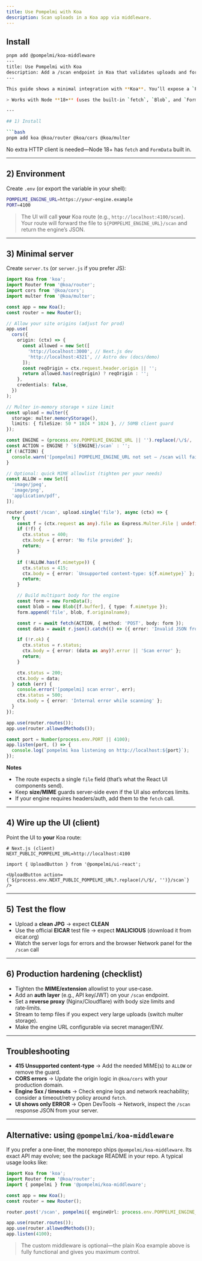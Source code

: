 ```yaml
---
title: Use Pompelmi with Koa
description: Scan uploads in a Koa app via middleware.
---
```


## Install
```bash
pnpm add @pompelmi/koa-middleware
---
title: Use Pompelmi with Koa
description: Add a /scan endpoint in Koa that validates uploads and forwards them to your scan engine.
---

This guide shows a minimal integration with **Koa**. You’ll expose a `POST /scan` route that accepts a file, performs basic checks (size/MIME), forwards it to your **scan engine** (e.g., ClamAV/YARA service), and returns a clear **CLEAN / MALICIOUS** verdict to the client UI.

> Works with Node **18+** (uses the built‑in `fetch`, `Blob`, and `FormData`).

---

## 1) Install

```bash
pnpm add koa @koa/router @koa/cors @koa/multer
```

No extra HTTP client is needed—Node 18+ has `fetch` and `FormData` built in.

---

## 2) Environment

Create `.env` (or export the variable in your shell):

```bash
POMPELMI_ENGINE_URL=https://your-engine.example
PORT=4100
```

> The UI will call **your** Koa route (e.g., `http://localhost:4100/scan`). Your route will forward the file to `${POMPELMI_ENGINE_URL}/scan` and return the engine’s JSON.

---

## 3) Minimal server

Create `server.ts` (or `server.js` if you prefer JS):

```ts
import Koa from 'koa';
import Router from '@koa/router';
import cors from '@koa/cors';
import multer from '@koa/multer';

const app = new Koa();
const router = new Router();

// Allow your site origins (adjust for prod)
app.use(
  cors({
    origin: (ctx) => {
      const allowed = new Set([
        'http://localhost:3000', // Next.js dev
        'http://localhost:4321', // Astro dev (docs/demo)
      ]);
      const reqOrigin = ctx.request.header.origin || '';
      return allowed.has(reqOrigin) ? reqOrigin : '';
    },
    credentials: false,
  })
);

// Multer in-memory storage + size limit
const upload = multer({
  storage: multer.memoryStorage(),
  limits: { fileSize: 50 * 1024 * 1024 }, // 50MB client guard
});

const ENGINE = (process.env.POMPELMI_ENGINE_URL || '').replace(/\/$/, '');
const ACTION = ENGINE ? `${ENGINE}/scan` : '';
if (!ACTION) {
  console.warn('[pompelmi] POMPELMI_ENGINE_URL not set — /scan will fail until you configure it');
}

// Optional: quick MIME allowlist (tighten per your needs)
const ALLOW = new Set([
  'image/jpeg',
  'image/png',
  'application/pdf',
]);

router.post('/scan', upload.single('file'), async (ctx) => {
  try {
    const f = (ctx.request as any).file as Express.Multer.File | undefined;
    if (!f) {
      ctx.status = 400;
      ctx.body = { error: 'No file provided' };
      return;
    }

    if (!ALLOW.has(f.mimetype)) {
      ctx.status = 415;
      ctx.body = { error: `Unsupported content-type: ${f.mimetype}` };
      return;
    }

    // Build multipart body for the engine
    const form = new FormData();
    const blob = new Blob([f.buffer], { type: f.mimetype });
    form.append('file', blob, f.originalname);

    const r = await fetch(ACTION, { method: 'POST', body: form });
    const data = await r.json().catch(() => ({ error: 'Invalid JSON from engine' }));

    if (!r.ok) {
      ctx.status = r.status;
      ctx.body = { error: (data as any)?.error || 'Scan error' };
      return;
    }

    ctx.status = 200;
    ctx.body = data;
  } catch (err) {
    console.error('[pompelmi] scan error', err);
    ctx.status = 500;
    ctx.body = { error: 'Internal error while scanning' };
  }
});

app.use(router.routes());
app.use(router.allowedMethods());

const port = Number(process.env.PORT || 4100);
app.listen(port, () => {
  console.log(`pompelmi koa listening on http://localhost:${port}`);
});
```

**Notes**

- The route expects a single `file` field (that’s what the React UI components send).
- Keep **size/MIME** guards server‑side even if the UI also enforces limits.
- If your engine requires headers/auth, add them to the `fetch` call.

---

## 4) Wire up the UI (client)

Point the UI to **your** Koa route:

```env
# Next.js (client)
NEXT_PUBLIC_POMPELMI_URL=http://localhost:4100
```

```tsx
import { UploadButton } from '@pompelmi/ui-react';

<UploadButton action={`${process.env.NEXT_PUBLIC_POMPELMI_URL?.replace(/\/$/, '')}/scan`} />
```

---

## 5) Test the flow

- Upload a **clean JPG** → expect **CLEAN**
- Use the official **EICAR** test file → expect **MALICIOUS** (download it from eicar.org)
- Watch the server logs for errors and the browser Network panel for the `/scan` call

---

## 6) Production hardening (checklist)

- Tighten the **MIME/extension** allowlist to your use‑case.
- Add an **auth layer** (e.g., API key/JWT) on your `/scan` endpoint.
- Set a **reverse proxy** (Nginx/Cloudflare) with body size limits and rate‑limits.
- Stream to temp files if you expect very large uploads (switch multer storage).
- Make the engine URL configurable via secret manager/ENV.

---

## Troubleshooting

- **415 Unsupported content-type** → Add the needed MIME(s) to `ALLOW` or remove the guard.
- **CORS errors** → Update the origin logic in `@koa/cors` with your production domain.
- **Engine 5xx / timeouts** → Check engine logs and network reachability; consider a timeout/retry policy around `fetch`.
- **UI shows only ERROR** → Open DevTools → Network, inspect the `/scan` response JSON from your server.

---

## Alternative: using `@pompelmi/koa-middleware`

If you prefer a one‑liner, the monorepo ships `@pompelmi/koa-middleware`. Its exact API may evolve; see the package README in your repo. A typical usage looks like:

```ts
import Koa from 'koa';
import Router from '@koa/router';
import { pompelmi } from '@pompelmi/koa-middleware';

const app = new Koa();
const router = new Router();

router.post('/scan', pompelmi({ engineUrl: process.env.POMPELMI_ENGINE_URL! }));

app.use(router.routes());
app.use(router.allowedMethods());
app.listen(4100);
```

> The custom middleware is optional—the plain Koa example above is fully functional and gives you maximum control.